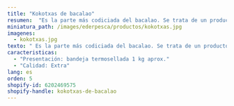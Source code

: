 ```yaml
---
title: "Kokotxas de bacalao"
resumen:  "Es la parte más codiciada del bacalao. Se trata de un producto muy gelatinoso, fácil de cocinar."
miniatura_path: /images/ederpesca/productos/kokotxas.jpg
imagenes:
  - kokotxas.jpg
texto: " Es la parte más codiciada del bacalao. Se trata de un producto muy gelatinoso, fácil de cocinar."
caracteristicas:
  - "Presentación: bandeja termosellada 1 kg aprox."
  - "Calidad: Extra"
lang: es
orden: 5
shopify-id: 6202469575
shopify-handle: kokotxas-de-bacalao
---
```

